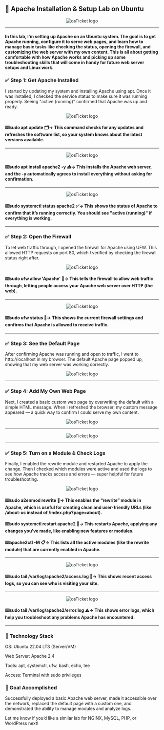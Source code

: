 ## 🧪 Apache Installation & Setup Lab on Ubuntu

<p align="center">
<img src="https://i.imgur.com/oxR6rxc.png" alt="osTicket logo"/>
</p>

***

#### In this lab, I’m setting up Apache on an Ubuntu system. The goal is to get Apache running, configure it to serve web pages, and learn how to manage basic tasks like checking the status, opening the firewall, and customizing the web server with my own content. This is all about getting comfortable with how Apache works and picking up some troubleshooting skills that will come in handy for future web server setups and Linux work.

### ✅ Step 1: Get Apache Installed
I started by updating my system and installing Apache using apt. Once it was installed, I checked the service status to make sure it was running properly. Seeing "active (running)" confirmed that Apache was up and ready.


<p align="center">
<img src="https://i.imgur.com/mLfrF5e.png" alt="osTicket logo"/>
</p>

#### ⌨️sudo apt update 🗂️→ This command checks for any updates and refreshes the software list, so your system knows about the latest versions available.

***

<p align="center">
<img src="https://i.imgur.com/WqKF7Wt.png" alt="osTicket logo"/>
</p>

#### ⌨️sudo apt install apache2 -y 📥→ This installs the Apache web server, and the -y automatically agrees to install everything without asking for confirmation.

***

<p align="center">
<img src="https://i.imgur.com/H885ayC.png" alt="osTicket logo"/>
</p>

#### ⌨️sudo systemctl status apache2 ✅→ This shows the status of Apache to confirm that it’s running correctly. You should see "active (running)" if everything is working.

***

### ✅ Step 2: Open the Firewall
To let web traffic through, I opened the firewall for Apache using UFW. This allowed HTTP requests on port 80, which I verified by checking the firewall status right after.

<p align="center">
<img src="https://i.imgur.com/HmKVjj3.png" alt="osTicket logo"/>
</p>

#### ⌨️sudo ufw allow 'Apache' 🚪→ This tells the firewall to allow web traffic through, letting people access your Apache web server over HTTP (the web).


***

<p align="center">
<img src="https://i.imgur.com/WABoBNs.png" alt="osTicket logo"/>
</p>

#### ⌨️sudo ufw status 📜→ This shows the current firewall settings and confirms that Apache is allowed to receive traffic.

***

### ✅ Step 3: See the Default Page
After confirming Apache was running and open to traffic, I went to http://localhost in my browser. The default Apache page popped up, showing that my web server was working correctly.

<p align="center">
<img src="https://i.imgur.com/tAqRpRW.png" alt="osTicket logo"/>
</p>

***

### ✅ Step 4: Add My Own Web Page
Next, I created a basic custom web page by overwriting the default with a simple HTML message. When I refreshed the browser, my custom message appeared — a quick way to confirm I could serve my own content.

<p align="center">
<img src="https://i.imgur.com/itQWgfI.png" alt="osTicket logo"/>
</p>

***

<p align="center">
<img src="https://i.imgur.com/0JnJ3nG.png" alt="osTicket logo"/>
</p>

***

### ✅ Step 5: Turn on a Module & Check Logs
Finally, I enabled the rewrite module and restarted Apache to apply the change. Then I checked which modules were active and used the logs to see how Apache tracks access and errors — super helpful for future troubleshooting.

<p align="center">
<img src="https://i.imgur.com/5ZyXjp4.png" alt="osTicket logo"/>
</p>

#### ⌨️sudo a2enmod rewrite 🔧→ This enables the “rewrite” module in Apache, which is useful for creating clean and user-friendly URLs (like /about-us instead of /index.php?page=about).

#### ⌨️sudo systemctl restart apache2 🔄→ This restarts Apache, applying any changes you've made, like enabling new features or modules.

#### ⌨️apache2ctl -M 📋→ This lists all the active modules (like the rewrite module) that are currently enabled in Apache.

***

<p align="center">
<img src="https://i.imgur.com/RZHIBYG.png" alt="osTicket logo"/>
</p>

#### ⌨️sudo tail /var/log/apache2/access.log 👀→ This shows recent access logs, so you can see who is visiting your site.

***

<p align="center">
<img src="https://i.imgur.com/1U1MKjw.png" alt="osTicket logo"/>
</p>

#### ⌨️sudo tail /var/log/apache2/error.log ⚠️→ This shows error logs, which help you troubleshoot any problems Apache has encountered.

***

### 🧰 Technology Stack
OS: Ubuntu 22.04 LTS (Server/VM)

Web Server: Apache 2.4

Tools: apt, systemctl, ufw, bash, echo, tee

Access: Terminal with sudo privileges

### 🎯 Goal Accomplished
Successfully deployed a basic Apache web server, made it accessible over the network, replaced the default page with a custom one, and demonstrated the ability to manage modules and analyze logs.

Let me know if you’d like a similar lab for NGINX, MySQL, PHP, or WordPress next!
